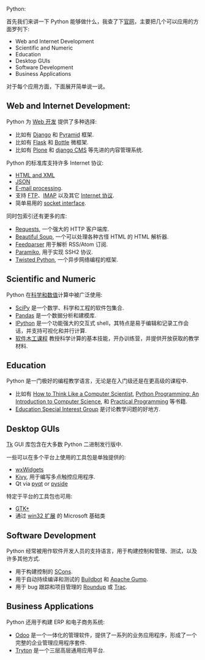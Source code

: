 Python:

首先我们来讲一下 Python 能够做什么，我查了下[官网](https://www.python.org/)，主要把几个可以应用的方面罗列下:

- Web and Internet Development
- Scientific and Numeric
- Education
- Desktop GUIs
- Software Development
- Business Applications

对于每个应用方面，下面展开简单说一说。

## Web and Internet Development:

Python 为 [Web 开发](http://wiki.python.org/moin/WebProgramming) 提供了多种选择:

- 比如有 [Django](http://www.djangoproject.com/) 和 [Pyramid](http://www.pylonsproject.org/) 框架.
- 比如有 [Flask](http://flask.pocoo.org/) 和 [Bottle](http://bottlepy.org/) 微框架.
- 比如有 [Plone](http://www.plone.org/) 和 [django CMS](https://www.django-cms.org/) 等先进的内容管理系统.

Python 的标准库支持许多 Internet 协议:

- [HTML and XML](http://docs.python.org/library/markup)
- [JSON](http://docs.python.org/library/json.html)
- [E-mail processing](http://docs.python.org/library/email).
- 支持 [FTP](http://docs.python.org/library/ftplib.html)、[IMAP](http://docs.python.org/2/library/imaplib.html) 以及其它 [Internet 协议](http://docs.python.org/library/internet).
- 简单易用的 [socket interface](http://docs.python.org/howto/sockets.html).

同时包索引还有更多的库:

- [Requests](https://pypi.org/project/requests/), 一个强大的 HTTP 客户端库.
- [Beautiful Soup](http://www.crummy.com/software/BeautifulSoup/), 一个可以处理各种古怪 HTML 的 HTML 解析器.
- [Feedparser](https://pypi.org/project/feedparser/) 用于解析 RSS/Atom 订阅.
- [Paramiko](https://pypi.org/project/paramiko/), 用于实现 SSH2 协议.
- [Twisted Python](http://twistedmatrix.com/), 一个异步网络编程的框架.

## Scientific and Numeric

Python 在[科学和数值](http://wiki.python.org/moin/NumericAndScientific)计算中被广泛使用:

- [SciPy](http://scipy.org/) 是一个数学、科学和工程的软件包集合.
- [Pandas](http://pandas.pydata.org/) 是一个数据分析和建模库.
- [IPython](http://ipython.org/) 是一个功能强大的交互式 shell，其特点是易于编辑和记录工作会话，并支持可视化和并行计算.
- [软件木工课程](http://software-carpentry.org/) 教授科学计算的基本技能，开办训练营，并提供开放获取的教学材料.

## Education

Python 是一门极好的编程教学语言，无论是在入门级还是在更高级的课程中.

- 比如有 [How to Think Like a Computer Scientist](http://www.openbookproject.net/thinkcs/python/english2e/), [Python Programming: An Introduction to Computer Science](http://mcsp.wartburg.edu/zelle/python/), 和 [Practical Programming](http://pragprog.com/book/gwpy2/practical-programming) 等书籍.
- [Education Special Interest Group](https://www.python.org/community/sigs/current/edu-sig) 是讨论教学问题的好地方.

## Desktop GUIs

[Tk](http://wiki.python.org/moin/TkInter) GUI 库包含在大多数 Python 二进制发行版中.

一些可以在多个平台上使用的工具包是单独提供的:

- [wxWidgets](http://www.wxpython.org/)
- [Kivy](http://kivy.org/), 用于编写多点触控应用程序.
- Qt via [pyqt](http://www.riverbankcomputing.co.uk/software/pyqt/intro) or [pyside](http://www.pyside.org/)

特定于平台的工具包也可用:

- [GTK+](http://www.pygtk.org/)
- 通过 [win32 扩展](http://sourceforge.net/projects/pywin32/) 的 Microsoft 基础类

## Software Development

Python 经常被用作软件开发人员的支持语言，用于构建控制和管理、测试，以及许多其他方式.

- 用于构建控制的 [SCons](http://www.scons.org/).
- 用于自动持续编译和测试的 [Buildbot](http://buildbot.sourceforge.net/) 和 [Apache Gump](http://gump.apache.org/).
- 用于 bug 跟踪和项目管理的 [Roundup](http://roundup.sourceforge.net/) 或 [Trac](http://www.edgewall.com/trac/).

## Business Applications

Python 还用于构建 ERP 和电子商务系统:

- [Odoo](https://www.odoo.com/) 是一个一体化的管理软件，提供了一系列的业务应用程序，形成了一个完整的企业管理应用程序套件.
- [Tryton](http://www.tryton.org/) 是一个三层高层通用应用平台.